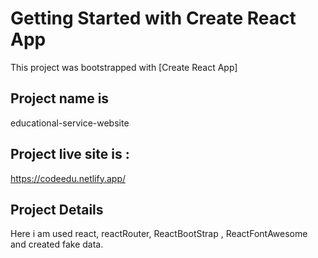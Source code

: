 # Getting Started with Create React App

This project was bootstrapped with [Create React App]

## Project name is

educational-service-website

## Project live site is : 
https://codeedu.netlify.app/

## Project Details

Here i am used react, reactRouter, ReactBootStrap , ReactFontAwesome and created fake data. 